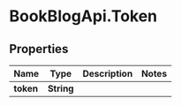# BookBlogApi.Token

## Properties
Name | Type | Description | Notes
------------ | ------------- | ------------- | -------------
**token** | **String** |  | 


